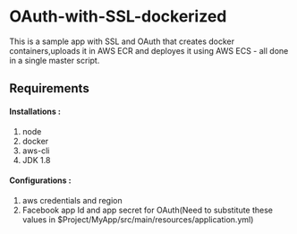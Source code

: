 # OAuth-with-SSL-dockerized
This is a sample app with SSL and OAuth that creates docker containers,uploads it in AWS ECR and deployes it using AWS ECS - all done in a single master script.
## Requirements 

#### Installations : 
1. node
2. docker 
3. aws-cli
4. JDK 1.8


#### Configurations : 
1. aws credentials and region
2. Facebook app Id and app secret for OAuth(Need to substitute these values in $Project/MyApp/src/main/resources/application.yml) 